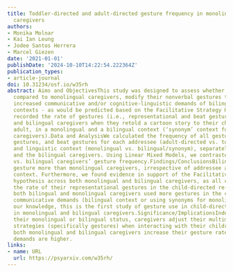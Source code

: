 ```yaml
---
title: Toddler-directed and adult-directed gesture frequency in monolingual and bilingual
  caregivers
authors:
- Monika Molnar
- Kai Ian Leung
- Jodee Santos Herrera
- Marcel Giezen
date: '2021-01-01'
publishDate: '2024-10-10T14:22:54.222364Z'
publication_types:
- article-journal
doi: 10.31234/osf.io/w35rh
abstract: Aims and ObjectivesThis study was designed to assess whether bilingual caregivers,
  compared to monolingual caregivers, modify their nonverbal gestures to match the
  increased communicative and/or cognitive-linguistic demands of bilingual language
  contexts - as would be predicted based on the Facilitative Strategy Hypothesis.MethodologyWe
  recorded the rate of gestures (i.e., representational and beat gestures) in monolingual
  and bilingual caregivers when they retold a cartoon story to their child or to an
  adult, in a monolingual and a bilingual context (‘synonym’ context for monolingual
  caregivers).Data and AnalysisWe calculated the frequency of all gestures, representational
  gestures, and beat gestures for each addressee (adult-directed vs. toddler-directed)
  and linguistic context (monolingual vs. bilingual/synonym), separately for the monolingual
  and the bilingual caregivers. Using Linear Mixed Models, we contrasted monolingual
  vs. bilingual caregivers’ gesture frequency.Findings/ConclusionsBilingual caregivers
  gesture more than monolingual caregivers, irrespective of addressee and language
  context. Furthermore, we found evidence in support of the Facilitative Strategy
  hypothesis across both monolingual and bilingual caregivers, as all caregivers increased
  the rate of their representational gestures in the child-directed re-telling. Furthermore,
  both bilingual and monolingual caregivers used more gestures in the context of increased
  communicative demands (bilingual context or using synonyms for monolingual caregivers).OriginalityTo
  our knowledge, this is the first study of gesture use in child-directed communication
  in monolingual and bilingual caregivers.Significance/ImplicationsIndependent of
  their monolingual or bilingual status, caregivers adjust their multimodal communication
  strategies (specifically gestures) when interacting with their children. Furthermore,
  both monolingual and bilingual caregivers increase their gesture rate when communicative
  demands are higher.
links:
- name: URL
  url: https://psyarxiv.com/w35rh/
---
```

